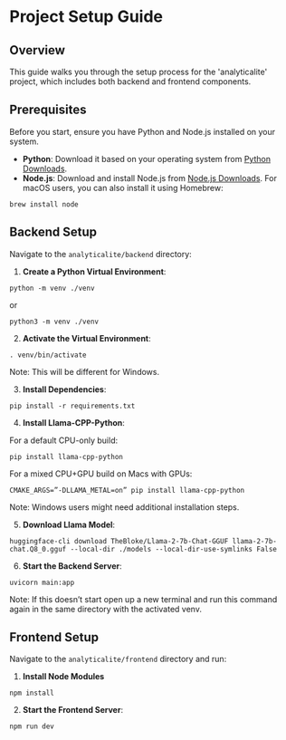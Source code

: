 # Project Setup Guide

## Overview

This guide walks you through the setup process for the 'analyticalite' project, which includes both backend and frontend components.

## Prerequisites

Before you start, ensure you have Python and Node.js installed on your system. 

- **Python**: Download it based on your operating system from [Python Downloads](https://www.python.org/downloads/).
- **Node.js**: Download and install Node.js from [Node.js Downloads](https://nodejs.org/en/download). For macOS users, you can also install it using Homebrew:
```
brew install node
```

## Backend Setup
Navigate to the `analyticalite/backend` directory:
1. **Create a Python Virtual Environment**:
```
python -m venv ./venv
```
or 
```
python3 -m venv ./venv
```

2. **Activate the Virtual Environment**:
```
. venv/bin/activate
```
Note: This will be different for Windows.

3. **Install Dependencies**:
```
pip install -r requirements.txt
```

4. **Install Llama-CPP-Python**:

For a default CPU-only build:
```
pip install llama-cpp-python
```
For a mixed CPU+GPU build on Macs with GPUs:
```
CMAKE_ARGS=”-DLLAMA_METAL=on” pip install llama-cpp-python
```
Note: Windows users might need additional installation steps.

5. **Download Llama Model**:
```
huggingface-cli download TheBloke/Llama-2-7b-Chat-GGUF llama-2-7b-chat.Q8_0.gguf --local-dir ./models --local-dir-use-symlinks False
```

6. **Start the Backend Server**:
```
uvicorn main:app
```
Note: If this doesn’t start open up a new terminal and run this command again in the same directory with the activated venv.

## Frontend Setup

Navigate to the `analyticalite/frontend` directory and run:

1. **Install Node Modules**
```
npm install
```
2. **Start the Frontend Server**:
```
npm run dev
```
